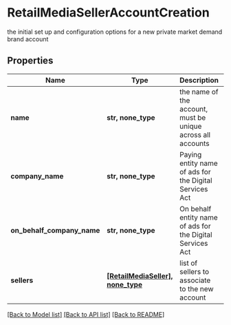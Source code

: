 # RetailMediaSellerAccountCreation

the initial set up and configuration options for a new private market demand brand account

## Properties
Name | Type | Description | Notes
------------ | ------------- | ------------- | -------------
**name** | **str, none_type** | the name of the account, must be unique across all accounts | [optional] 
**company_name** | **str, none_type** | Paying entity name of ads for the Digital Services Act | [optional] 
**on_behalf_company_name** | **str, none_type** | On behalf entity name of ads for the Digital Services Act | [optional] 
**sellers** | [**[RetailMediaSeller], none_type**](RetailMediaSeller.md) | list of sellers to associate to the new account | [optional] 

[[Back to Model list]](../README.md#documentation-for-models) [[Back to API list]](../README.md#documentation-for-api-endpoints) [[Back to README]](../README.md)


